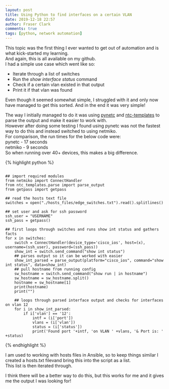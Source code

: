 ```yaml
---
layout: post
title: Using Python to find interfaces on a certain VLAN
date: 2019-12-18 22:57
author: Fraser Clark
comments: true
tags: [python, network automation]
---
```

<!-- wp:paragraph -->
<p>This topic was the first thing I ever wanted to get out of automation and is what kick-started my learning.<br>And again, this is all available on my github.<br>I had a simple use case which went like so:</p>
<!-- /wp:paragraph -->

<!-- wp:list -->
<ul><li>Iterate through a list of switches</li><li>Run the <em>show interface status</em> command</li><li>Check if a certain vlan existed in that output</li><li>Print it if that vlan was found</li></ul>
<!-- /wp:list -->

<!-- wp:paragraph -->
<p>Even though it seemed somewhat simple, I struggled with it and only now have managed to get this sorted. And in the end it was very simple!</p>
<!-- /wp:paragraph -->

<!-- wp:paragraph -->
<p>The way I initially managed to do it was using <a href="https://github.com/networktocode/pyntc">pynetc</a> and <a href="https://github.com/networktocode/ntc-templates">ntc-templates</a> to parse the output and make it easier to work with.<br>However after doing some testing I found using pynetc was not the fastest way to do this and instead switched to using netmiko.<br>For comparison, the run times for the below code were:<br> pynetc - 17 seconds<br>netmiko - 9 seconds<br>So when running over 40+ devices, this makes a big difference.</p>
<!-- /wp:paragraph -->

<!-- wp:code -->
{% highlight python %}
<pre class="wp-block-code"><code>
## import required modules
from netmiko import ConnectHandler
from ntc_templates.parse import parse_output
from getpass import getpass

## read the hosts text file
switches = open("./hosts_files/edge_switches.txt").read().splitlines()

## set user and ask for ssh password
ssh_user = "USERNAME"
ssh_pass = getpass()

## first loops through switches and runs show int status and gathers facts
for x in switches:
    switch = ConnectHandler(device_type='cisco_ios', host=(x), username=(ssh_user), password=(ssh_pass))
    show_int = switch.send_command("show int status")
    ## parses output so it can be worked with easier
    show_int_parsed = parse_output(platform="cisco_ios", command="show int status", data=show_int)
    ## pull hostname from running config
    sw_hostname = switch.send_command("show run | in hostname")
    sw_hostname = sw_hostname.split()
    hostname = sw_hostname&#091;1]
    print(hostname)
    print("")
    
    ## loops through parsed interface output and checks for interfaces on vlan 12
    for i in show_int_parsed:
        if i&#091;'vlan'] == '12':
            intf = (i&#091;'port'])
            vlans = (i&#091;'vlan'])
            status = (i&#091;'status'])
            print('Found port '+intf, 'on VLAN ' +vlans, '&amp; Port is: ' +status)</code></pre>
<!-- /wp:code -->
{% endhighlight %}
<!-- wp:paragraph -->
<p>I am used to working with hosts files in Ansible, so to keep things similar I created a hosts.txt filevand bring this into the script as a list. <br>This list is then iterated through. </p>
<!-- /wp:paragraph -->

<!-- wp:paragraph -->
<p>I think there will be a better way to do this, but this works for me and it gives me the output I was looking for!</p>
<!-- /wp:paragraph -->
